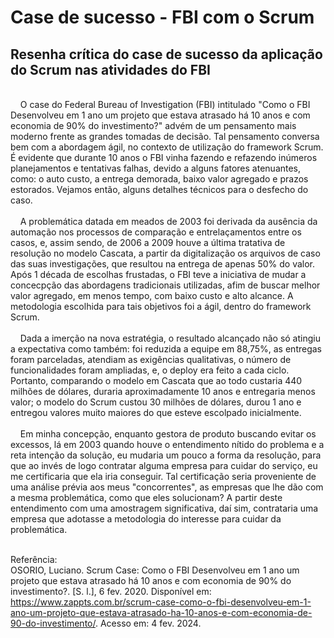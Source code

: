 # Case de sucesso - FBI com o Scrum
 
## Resenha crítica do case de sucesso da aplicação do Scrum nas atividades do FBI

<br/>
&nbsp;&nbsp;&nbsp;&nbsp;O case do Federal Bureau of Investigation (FBI) intitulado "Como o FBI Desenvolveu em 1 ano um projeto que estava atrasado há 10 anos e com economia de 90% do investimento?" advém de um pensamento mais moderno frente as grandes tomadas de decisão. Tal pensamento conversa bem com a abordagem ágil, no contexto de utilização do framework Scrum. É evidente que durante 10 anos o FBI vinha fazendo e refazendo inúmeros planejamentos e tentativas falhas, devido a alguns fatores atenuantes, como: o auto custo, a entrega demorada, baixo valor agregado e prazos estorados. Vejamos então, alguns detalhes técnicos para o desfecho do caso.
<br/><br/>
&nbsp;&nbsp;&nbsp;&nbsp;A problemática datada em meados de 2003 foi derivada da ausência da automação nos processos de comparação e entrelaçamentos entre os casos, e, assim sendo, de 2006 a 2009 houve a última tratativa de resolução no modelo Cascata, a partir da digitalização os arquivos de caso das suas investigações, que resultou na entrega de apenas 50% do valor. Após 1 década de escolhas frustadas, o FBI teve a iniciativa de mudar a concecpção das abordagens tradicionais utilizadas, afim de buscar melhor valor agregado, em menos tempo, com baixo custo e alto alcance. A metodologia escolhida para tais objetivos foi a ágil, dentro do framework Scrum.
<br/><br/>
&nbsp;&nbsp;&nbsp;&nbsp;Dada a imerção na nova estratégia, o resultado alcançado não só atingiu a expectativa como também: foi reduzida a equipe em 88,75%, as entregas foram parceladas, atendiam as exigências qualitativas, o número de funcionalidades foram ampliadas, e, o deploy era feito a cada ciclo. Portanto, comparando o modelo em Cascata que ao todo custaria 440 milhões de dólares, duraria aproximadamente 10 anos e entregaria menos valor; o modelo do Scrum custou 30 milhões de dólares, durou 1 ano e entregou valores muito maiores do que esteve escolpado inicialmente.
 <br/><br/>
&nbsp;&nbsp;&nbsp;&nbsp;Em minha concepção, enquanto gestora de produto buscando evitar os excessos, lá em 2003 quando houve o entendimento nítido do problema e a reta intenção da solução, eu mudaria um pouco a forma da resolução, para que ao invés de logo contratar alguma empresa para cuidar do serviço, eu me certificaria que ela iria conseguir. Tal certificação seria proveniente de uma análise prévia aos meus "concorrentes", as empresas que lhe dão com a mesma problemática, como que eles solucionam? A partir deste entendimento com uma amostragem significativa, daí sim, contrataria uma empresa que adotasse a metodologia do interesse para cuidar da problemática.
<br/><br/>

Referência:
<br/>
OSORIO, Luciano. Scrum Case: Como o FBI Desenvolveu em 1 ano um projeto que estava atrasado há 10 anos e com economia de 90% do investimento?. [S. l.], 6 fev. 2020. Disponível em: https://www.zappts.com.br/scrum-case-como-o-fbi-desenvolveu-em-1-ano-um-projeto-que-estava-atrasado-ha-10-anos-e-com-economia-de-90-do-investimento/. Acesso em: 4 fev. 2024.
